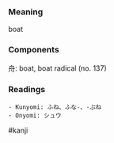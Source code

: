 ### Meaning

boat

### Components

舟: boat, boat radical (no. 137)

### Readings

```
- Kunyomi: ふね、ふな-、-ぶね
- Onyomi: シュウ
```

#kanji
